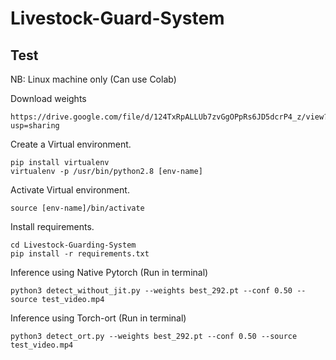 # Livestock-Guard-System

## Test 

NB: Linux machine only (Can use Colab)

Download weights

```
https://drive.google.com/file/d/124TxRpALLUb7zvGgOPpRs6JD5dcrP4_z/view?usp=sharing
```

Create a Virtual environment.

```
pip install virtualenv
virtualenv -p /usr/bin/python2.8 [env-name]
```

Activate Virtual environment.

```
source [env-name]/bin/activate
```

Install requirements.

```
cd Livestock-Guarding-System
pip install -r requirements.txt
```

Inference using Native Pytorch (Run in terminal)

```
python3 detect_without_jit.py --weights best_292.pt --conf 0.50 --source test_video.mp4 
```

Inference using Torch-ort (Run in terminal)

```
python3 detect_ort.py --weights best_292.pt --conf 0.50 --source test_video.mp4 
```
